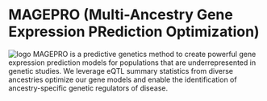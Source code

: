 # MAGEPRO (Multi-Ancestry Gene Expression PRediction Optimization) 
![logo]("images/veigar.png")
MAGEPRO is a predictive genetics method to create powerful gene expression prediction models for populations that are underrepresented in genetic studies. We leverage eQTL summary statistics from diverse ancestries optimize our gene models and enable the identification of ancestry-specific genetic regulators of disease. 
